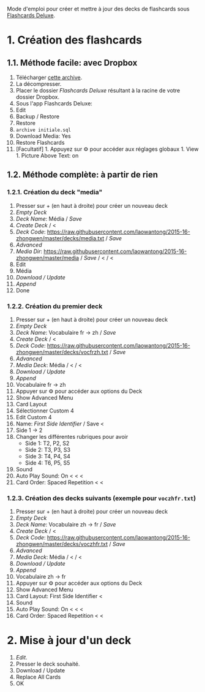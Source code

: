 Mode d'emploi pour créer et mettre à jour des decks de flashcards sous [Flashcards Deluxe](http://flashcardsdeluxe.com).

# 1. Création des flashcards

## 1.1. Méthode facile: avec Dropbox

1. Télécharger [cette archive](https://dl.dropboxusercontent.com/u/3108405/chinois_L1/Flashcards%20Deluxe.zip).
1. La décompresser.
1. Placer le dossier _Flashcards Deluxe_ résultant à la racine de votre dossier Dropbox.
1. Sous l'app Flashcards Deluxe:
  1. Edit
  1. Backup / Restore
  1. Restore
  1. `archive initiale.sql`
  1. Download Media: Yes
  1. Restore Flashcards
  1. [Facultatif]
    1. Appuyez sur ⚙ pour accéder aux réglages globaux
    1. View
    1. Picture Above Text: on

## 1.2. Méthode complète: à partir de rien

### 1.2.1. Création du deck "media"

1. Presser sur + (en haut à droite) pour créer un nouveau deck
1. _Empty Deck_
1. _Deck Name_: Média / _Save_
1. _Create Deck_ / <
1. _Deck Code_: https://raw.githubusercontent.com/laowantong/2015-16-zhongwen/master/decks/media.txt / _Save_
1. _Advanced_
1. _Media Dir_: https://raw.githubusercontent.com/laowantong/2015-16-zhongwen/master/media / _Save_ / < / <
1. Edit
1. Média
1. _Download / Update_
1. _Append_
1. Done

### 1.2.2. Création du premier deck

1. Presser sur + (en haut à droite) pour créer un nouveau deck
1. _Empty Deck_
1. _Deck Name_: Vocabulaire fr -> zh / _Save_
1. _Create Deck_ / <
1. _Deck Code_: https://raw.githubusercontent.com/laowantong/2015-16-zhongwen/master/decks/vocfrzh.txt / _Save_
1. _Advanced_
1. _Media Deck_: Média / < / <
1. _Download / Update_
1. _Append_
1. Vocabulaire fr -> zh
1. Appuyer sur ⚙ pour accéder aux options du Deck
1. Show Advanced Menu
1. Card Layout
1. Sélectionner Custom 4
1. Edit Custom 4
1. Name: _First Side Identifier_ / Save <
1. Side 1 -> 2
1. Changer les différentes rubriques pour avoir
    - Side 1: T2, P2, S2
    - Side 2: T3, P3, S3
    - Side 3: T4, P4, S4
    - Side 4: T6, P5, S5
1. Sound
1. Auto Play Sound: On < < <
1. Card Order: Spaced Repetition < <

### 1.2.3. Création des decks suivants (exemple pour `voczhfr.txt`)

1. Presser sur + (en haut à droite) pour créer un nouveau deck
1. _Empty Deck_
1. _Deck Name_: Vocabulaire zh -> fr / _Save_
1. _Create Deck_ / <
1. _Deck Code_: https://raw.githubusercontent.com/laowantong/2015-16-zhongwen/master/decks/voczhfr.txt / _Save_
1. _Advanced_
1. _Media Deck_: Média / < / <
1. _Download / Update_
1. _Append_
1. Vocabulaire zh -> fr
1. Appuyer sur ⚙ pour accéder aux options du Deck
1. Show Advanced Menu
1. Card Layout: First Side Identifier <
1. Sound
1. Auto Play Sound: On < < <
1. Card Order: Spaced Repetition < <

# 2. Mise à jour d'un deck

1. _Edit_.
1. Presser le deck souhaité.
1. Download / Update
1. Replace All Cards
1. OK
